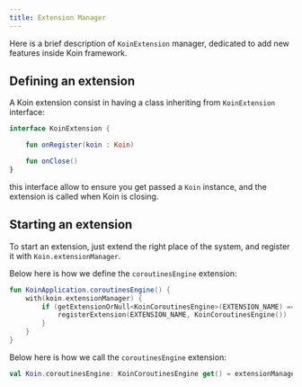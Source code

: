 ```yaml
---
title: Extension Manager
---
```


Here is a brief description of `KoinExtension` manager, dedicated to add new features inside Koin framework.

## Defining an extension

A Koin extension consist in having a class inheriting from `KoinExtension` interface:

```kotlin
interface KoinExtension {

    fun onRegister(koin : Koin)

    fun onClose()
}
```

this interface allow to ensure you get passed a `Koin` instance, and the extension is called when Koin is closing.

## Starting an extension

To start an extension, just extend the right place of the system, and register it with `Koin.extensionManager`.

Below here is how we define the `coroutinesEngine` extension:

```kotlin
fun KoinApplication.coroutinesEngine() {
    with(koin.extensionManager) {
        if (getExtensionOrNull<KoinCoroutinesEngine>(EXTENSION_NAME) == null) {
            registerExtension(EXTENSION_NAME, KoinCoroutinesEngine())
        }
    }
}
```

Below here is how we call the `coroutinesEngine` extension:

```kotlin
val Koin.coroutinesEngine: KoinCoroutinesEngine get() = extensionManager.getExtension(EXTENSION_NAME)
```